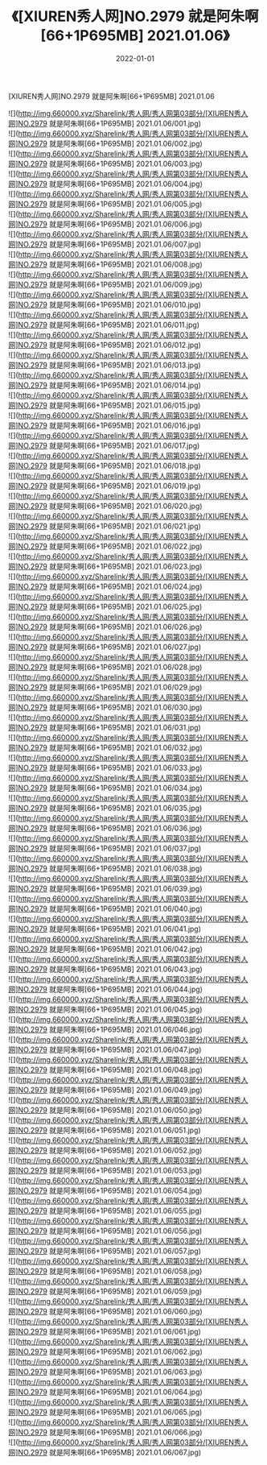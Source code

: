 ﻿---
layout: post
title:  《[XIUREN秀人网]NO.2979 就是阿朱啊[66+1P695MB] 2021.01.06》
date:   2022-01-01
img: http://img.660000.xyz/Sharelink/秀人网/秀人网第03部分/[XIUREN秀人网]NO.2979 就是阿朱啊[66+1P695MB] 2021.01.06/000.jpg
categories: [美女, 清纯, 唯美]
---

[XIUREN秀人网]NO.2979 就是阿朱啊[66+1P695MB] 2021.01.06

 ![](http://img.660000.xyz/Sharelink/秀人网/秀人网第03部分/[XIUREN秀人网]NO.2979 就是阿朱啊[66+1P695MB] 2021.01.06/001.jpg) <br>![](http://img.660000.xyz/Sharelink/秀人网/秀人网第03部分/[XIUREN秀人网]NO.2979 就是阿朱啊[66+1P695MB] 2021.01.06/002.jpg) <br>![](http://img.660000.xyz/Sharelink/秀人网/秀人网第03部分/[XIUREN秀人网]NO.2979 就是阿朱啊[66+1P695MB] 2021.01.06/003.jpg) <br>![](http://img.660000.xyz/Sharelink/秀人网/秀人网第03部分/[XIUREN秀人网]NO.2979 就是阿朱啊[66+1P695MB] 2021.01.06/004.jpg) <br>![](http://img.660000.xyz/Sharelink/秀人网/秀人网第03部分/[XIUREN秀人网]NO.2979 就是阿朱啊[66+1P695MB] 2021.01.06/005.jpg) <br>![](http://img.660000.xyz/Sharelink/秀人网/秀人网第03部分/[XIUREN秀人网]NO.2979 就是阿朱啊[66+1P695MB] 2021.01.06/006.jpg) <br>![](http://img.660000.xyz/Sharelink/秀人网/秀人网第03部分/[XIUREN秀人网]NO.2979 就是阿朱啊[66+1P695MB] 2021.01.06/007.jpg) <br>![](http://img.660000.xyz/Sharelink/秀人网/秀人网第03部分/[XIUREN秀人网]NO.2979 就是阿朱啊[66+1P695MB] 2021.01.06/008.jpg) <br>![](http://img.660000.xyz/Sharelink/秀人网/秀人网第03部分/[XIUREN秀人网]NO.2979 就是阿朱啊[66+1P695MB] 2021.01.06/009.jpg) <br>![](http://img.660000.xyz/Sharelink/秀人网/秀人网第03部分/[XIUREN秀人网]NO.2979 就是阿朱啊[66+1P695MB] 2021.01.06/010.jpg) <br>![](http://img.660000.xyz/Sharelink/秀人网/秀人网第03部分/[XIUREN秀人网]NO.2979 就是阿朱啊[66+1P695MB] 2021.01.06/011.jpg) <br>![](http://img.660000.xyz/Sharelink/秀人网/秀人网第03部分/[XIUREN秀人网]NO.2979 就是阿朱啊[66+1P695MB] 2021.01.06/012.jpg) <br>![](http://img.660000.xyz/Sharelink/秀人网/秀人网第03部分/[XIUREN秀人网]NO.2979 就是阿朱啊[66+1P695MB] 2021.01.06/013.jpg) <br>![](http://img.660000.xyz/Sharelink/秀人网/秀人网第03部分/[XIUREN秀人网]NO.2979 就是阿朱啊[66+1P695MB] 2021.01.06/014.jpg) <br>![](http://img.660000.xyz/Sharelink/秀人网/秀人网第03部分/[XIUREN秀人网]NO.2979 就是阿朱啊[66+1P695MB] 2021.01.06/015.jpg) <br>![](http://img.660000.xyz/Sharelink/秀人网/秀人网第03部分/[XIUREN秀人网]NO.2979 就是阿朱啊[66+1P695MB] 2021.01.06/016.jpg) <br>![](http://img.660000.xyz/Sharelink/秀人网/秀人网第03部分/[XIUREN秀人网]NO.2979 就是阿朱啊[66+1P695MB] 2021.01.06/017.jpg) <br>![](http://img.660000.xyz/Sharelink/秀人网/秀人网第03部分/[XIUREN秀人网]NO.2979 就是阿朱啊[66+1P695MB] 2021.01.06/018.jpg) <br>![](http://img.660000.xyz/Sharelink/秀人网/秀人网第03部分/[XIUREN秀人网]NO.2979 就是阿朱啊[66+1P695MB] 2021.01.06/019.jpg) <br>![](http://img.660000.xyz/Sharelink/秀人网/秀人网第03部分/[XIUREN秀人网]NO.2979 就是阿朱啊[66+1P695MB] 2021.01.06/020.jpg) <br>![](http://img.660000.xyz/Sharelink/秀人网/秀人网第03部分/[XIUREN秀人网]NO.2979 就是阿朱啊[66+1P695MB] 2021.01.06/021.jpg) <br>![](http://img.660000.xyz/Sharelink/秀人网/秀人网第03部分/[XIUREN秀人网]NO.2979 就是阿朱啊[66+1P695MB] 2021.01.06/022.jpg) <br>![](http://img.660000.xyz/Sharelink/秀人网/秀人网第03部分/[XIUREN秀人网]NO.2979 就是阿朱啊[66+1P695MB] 2021.01.06/023.jpg) <br>![](http://img.660000.xyz/Sharelink/秀人网/秀人网第03部分/[XIUREN秀人网]NO.2979 就是阿朱啊[66+1P695MB] 2021.01.06/024.jpg) <br>![](http://img.660000.xyz/Sharelink/秀人网/秀人网第03部分/[XIUREN秀人网]NO.2979 就是阿朱啊[66+1P695MB] 2021.01.06/025.jpg) <br>![](http://img.660000.xyz/Sharelink/秀人网/秀人网第03部分/[XIUREN秀人网]NO.2979 就是阿朱啊[66+1P695MB] 2021.01.06/026.jpg) <br>![](http://img.660000.xyz/Sharelink/秀人网/秀人网第03部分/[XIUREN秀人网]NO.2979 就是阿朱啊[66+1P695MB] 2021.01.06/027.jpg) <br>![](http://img.660000.xyz/Sharelink/秀人网/秀人网第03部分/[XIUREN秀人网]NO.2979 就是阿朱啊[66+1P695MB] 2021.01.06/028.jpg) <br>![](http://img.660000.xyz/Sharelink/秀人网/秀人网第03部分/[XIUREN秀人网]NO.2979 就是阿朱啊[66+1P695MB] 2021.01.06/029.jpg) <br>![](http://img.660000.xyz/Sharelink/秀人网/秀人网第03部分/[XIUREN秀人网]NO.2979 就是阿朱啊[66+1P695MB] 2021.01.06/030.jpg) <br>![](http://img.660000.xyz/Sharelink/秀人网/秀人网第03部分/[XIUREN秀人网]NO.2979 就是阿朱啊[66+1P695MB] 2021.01.06/031.jpg) <br>![](http://img.660000.xyz/Sharelink/秀人网/秀人网第03部分/[XIUREN秀人网]NO.2979 就是阿朱啊[66+1P695MB] 2021.01.06/032.jpg) <br>![](http://img.660000.xyz/Sharelink/秀人网/秀人网第03部分/[XIUREN秀人网]NO.2979 就是阿朱啊[66+1P695MB] 2021.01.06/033.jpg) <br>![](http://img.660000.xyz/Sharelink/秀人网/秀人网第03部分/[XIUREN秀人网]NO.2979 就是阿朱啊[66+1P695MB] 2021.01.06/034.jpg) <br>![](http://img.660000.xyz/Sharelink/秀人网/秀人网第03部分/[XIUREN秀人网]NO.2979 就是阿朱啊[66+1P695MB] 2021.01.06/035.jpg) <br>![](http://img.660000.xyz/Sharelink/秀人网/秀人网第03部分/[XIUREN秀人网]NO.2979 就是阿朱啊[66+1P695MB] 2021.01.06/036.jpg) <br>![](http://img.660000.xyz/Sharelink/秀人网/秀人网第03部分/[XIUREN秀人网]NO.2979 就是阿朱啊[66+1P695MB] 2021.01.06/037.jpg) <br>![](http://img.660000.xyz/Sharelink/秀人网/秀人网第03部分/[XIUREN秀人网]NO.2979 就是阿朱啊[66+1P695MB] 2021.01.06/038.jpg) <br>![](http://img.660000.xyz/Sharelink/秀人网/秀人网第03部分/[XIUREN秀人网]NO.2979 就是阿朱啊[66+1P695MB] 2021.01.06/039.jpg) <br>![](http://img.660000.xyz/Sharelink/秀人网/秀人网第03部分/[XIUREN秀人网]NO.2979 就是阿朱啊[66+1P695MB] 2021.01.06/040.jpg) <br>![](http://img.660000.xyz/Sharelink/秀人网/秀人网第03部分/[XIUREN秀人网]NO.2979 就是阿朱啊[66+1P695MB] 2021.01.06/041.jpg) <br>![](http://img.660000.xyz/Sharelink/秀人网/秀人网第03部分/[XIUREN秀人网]NO.2979 就是阿朱啊[66+1P695MB] 2021.01.06/042.jpg) <br>![](http://img.660000.xyz/Sharelink/秀人网/秀人网第03部分/[XIUREN秀人网]NO.2979 就是阿朱啊[66+1P695MB] 2021.01.06/043.jpg) <br>![](http://img.660000.xyz/Sharelink/秀人网/秀人网第03部分/[XIUREN秀人网]NO.2979 就是阿朱啊[66+1P695MB] 2021.01.06/044.jpg) <br>![](http://img.660000.xyz/Sharelink/秀人网/秀人网第03部分/[XIUREN秀人网]NO.2979 就是阿朱啊[66+1P695MB] 2021.01.06/045.jpg) <br>![](http://img.660000.xyz/Sharelink/秀人网/秀人网第03部分/[XIUREN秀人网]NO.2979 就是阿朱啊[66+1P695MB] 2021.01.06/046.jpg) <br>![](http://img.660000.xyz/Sharelink/秀人网/秀人网第03部分/[XIUREN秀人网]NO.2979 就是阿朱啊[66+1P695MB] 2021.01.06/047.jpg) <br>![](http://img.660000.xyz/Sharelink/秀人网/秀人网第03部分/[XIUREN秀人网]NO.2979 就是阿朱啊[66+1P695MB] 2021.01.06/048.jpg) <br>![](http://img.660000.xyz/Sharelink/秀人网/秀人网第03部分/[XIUREN秀人网]NO.2979 就是阿朱啊[66+1P695MB] 2021.01.06/049.jpg) <br>![](http://img.660000.xyz/Sharelink/秀人网/秀人网第03部分/[XIUREN秀人网]NO.2979 就是阿朱啊[66+1P695MB] 2021.01.06/050.jpg) <br>![](http://img.660000.xyz/Sharelink/秀人网/秀人网第03部分/[XIUREN秀人网]NO.2979 就是阿朱啊[66+1P695MB] 2021.01.06/051.jpg) <br>![](http://img.660000.xyz/Sharelink/秀人网/秀人网第03部分/[XIUREN秀人网]NO.2979 就是阿朱啊[66+1P695MB] 2021.01.06/052.jpg) <br>![](http://img.660000.xyz/Sharelink/秀人网/秀人网第03部分/[XIUREN秀人网]NO.2979 就是阿朱啊[66+1P695MB] 2021.01.06/053.jpg) <br>![](http://img.660000.xyz/Sharelink/秀人网/秀人网第03部分/[XIUREN秀人网]NO.2979 就是阿朱啊[66+1P695MB] 2021.01.06/054.jpg) <br>![](http://img.660000.xyz/Sharelink/秀人网/秀人网第03部分/[XIUREN秀人网]NO.2979 就是阿朱啊[66+1P695MB] 2021.01.06/055.jpg) <br>![](http://img.660000.xyz/Sharelink/秀人网/秀人网第03部分/[XIUREN秀人网]NO.2979 就是阿朱啊[66+1P695MB] 2021.01.06/056.jpg) <br>![](http://img.660000.xyz/Sharelink/秀人网/秀人网第03部分/[XIUREN秀人网]NO.2979 就是阿朱啊[66+1P695MB] 2021.01.06/057.jpg) <br>![](http://img.660000.xyz/Sharelink/秀人网/秀人网第03部分/[XIUREN秀人网]NO.2979 就是阿朱啊[66+1P695MB] 2021.01.06/058.jpg) <br>![](http://img.660000.xyz/Sharelink/秀人网/秀人网第03部分/[XIUREN秀人网]NO.2979 就是阿朱啊[66+1P695MB] 2021.01.06/059.jpg) <br>![](http://img.660000.xyz/Sharelink/秀人网/秀人网第03部分/[XIUREN秀人网]NO.2979 就是阿朱啊[66+1P695MB] 2021.01.06/060.jpg) <br>![](http://img.660000.xyz/Sharelink/秀人网/秀人网第03部分/[XIUREN秀人网]NO.2979 就是阿朱啊[66+1P695MB] 2021.01.06/061.jpg) <br>![](http://img.660000.xyz/Sharelink/秀人网/秀人网第03部分/[XIUREN秀人网]NO.2979 就是阿朱啊[66+1P695MB] 2021.01.06/062.jpg) <br>![](http://img.660000.xyz/Sharelink/秀人网/秀人网第03部分/[XIUREN秀人网]NO.2979 就是阿朱啊[66+1P695MB] 2021.01.06/063.jpg) <br>![](http://img.660000.xyz/Sharelink/秀人网/秀人网第03部分/[XIUREN秀人网]NO.2979 就是阿朱啊[66+1P695MB] 2021.01.06/064.jpg) <br>![](http://img.660000.xyz/Sharelink/秀人网/秀人网第03部分/[XIUREN秀人网]NO.2979 就是阿朱啊[66+1P695MB] 2021.01.06/065.jpg) <br>![](http://img.660000.xyz/Sharelink/秀人网/秀人网第03部分/[XIUREN秀人网]NO.2979 就是阿朱啊[66+1P695MB] 2021.01.06/066.jpg) <br>![](http://img.660000.xyz/Sharelink/秀人网/秀人网第03部分/[XIUREN秀人网]NO.2979 就是阿朱啊[66+1P695MB] 2021.01.06/067.jpg) <br>